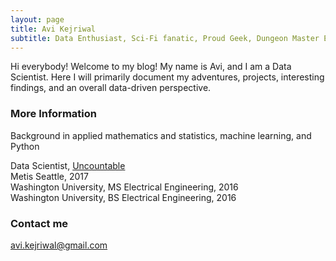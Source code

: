 ```yaml
---
layout: page
title: Avi Kejriwal
subtitle: Data Enthusiast, Sci-Fi fanatic, Proud Geek, Dungeon Master Extraordinaire
---
```


Hi everybody! Welcome to my blog!  My name is Avi, and I am a Data Scientist.  Here I will primarily document my adventures, projects, interesting findings, and an overall data-driven perspective.

### More Information

Background in applied mathematics and statistics, machine learning, and Python

Data Scientist, [Uncountable](uncountable.com)  
Metis Seattle, 2017  
Washington University, MS Electrical Engineering, 2016  
Washington University, BS Electrical Engineering, 2016  

### Contact me

[avi.kejriwal@gmail.com](mailto:avi.kejriwal@gmail.com)
